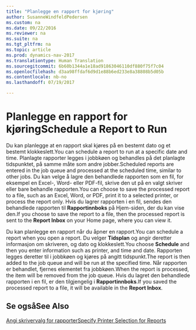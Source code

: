 ```yaml
---
title: "Planlegge en rapport for kjøring"
author: SusanneWindfeldPedersen
ms.custom: na
ms.date: 09/22/2016
ms.reviewer: na
ms.suite: na
ms.tgt_pltfrm: na
ms.topic: article
ms.prod: dynamics-nav-2017
ms.translationtype: Human Translation
ms.sourcegitcommit: 6b60b1344a1e18ad91863046110df880f75f7c04
ms.openlocfilehash: d3aa98ffdaf6d9d1e88b6ed233e8a38808b5d05b
ms.contentlocale: nb-no
ms.lasthandoff: 07/19/2017

---
```

    
# <a name="schedule-a-report-to-run"></a><span data-ttu-id="48b86-102">Planlegge en rapport for kjøring</span><span class="sxs-lookup"><span data-stu-id="48b86-102">Schedule a Report to Run</span></span>
<span data-ttu-id="48b86-103">Du kan planlegge at en rapport skal kjøres på en bestemt dato og et bestemt klokkeslett.</span><span class="sxs-lookup"><span data-stu-id="48b86-103">You can schedule a report to run at a specific date and time.</span></span> <span data-ttu-id="48b86-104">Planlagte rapporter legges i jobbkøen og behandles på det planlagte tidspunktet, på samme måte som andre jobber.</span><span class="sxs-lookup"><span data-stu-id="48b86-104">Scheduled reports are entered in the job queue and processed at the scheduled time, similar to other jobs.</span></span> <span data-ttu-id="48b86-105">Du kan velge å lagre den behandlede rapporten som en fil, for eksempel en Excel-, Word- eller PDF-fil, skrive den ut på en valgt skriver eller bare behandle rapporten.</span><span class="sxs-lookup"><span data-stu-id="48b86-105">You can choose to save the processed report to a file, such as an Excel, Word, or PDF, print it to a selected printer, or process the report only.</span></span> <span data-ttu-id="48b86-106">Hvis du lagrer rapporten i en fil, sendes den behandlede rapporten til **Rapportinnboks** på Hjem-siden, der du kan vise den.</span><span class="sxs-lookup"><span data-stu-id="48b86-106">If you choose to save the report to a file, then the processed report is sent to the **Report Inbox** on your Home page, where you can view it.</span></span> 

<span data-ttu-id="48b86-107">Du kan planlegge en rapport når du åpner en rapport.</span><span class="sxs-lookup"><span data-stu-id="48b86-107">You can schedule a report when you open a report.</span></span> <span data-ttu-id="48b86-108">Du velger **Tidsplan** og angir deretter informasjon om skriveren, og dato og klokkeslett.</span><span class="sxs-lookup"><span data-stu-id="48b86-108">You choose **Schedule** and then you enter information such as printer, and time and date.</span></span> <span data-ttu-id="48b86-109">Rapporten legges deretter til i jobbkøen og kjøres på angitt tidspunkt.</span><span class="sxs-lookup"><span data-stu-id="48b86-109">The report is then added to the job queue and will be run at the specified time.</span></span> <span data-ttu-id="48b86-110">Når rapporten er behandlet, fjernes elementet fra jobbkøen.</span><span class="sxs-lookup"><span data-stu-id="48b86-110">When the report is processed, the item will be removed from the job queue.</span></span> <span data-ttu-id="48b86-111">Hvis du lagret den behandlede rapporten i en fil, er den tilgjengelig i **Rapportinnboks**.</span><span class="sxs-lookup"><span data-stu-id="48b86-111">If you saved the processed report to a file, it will be available in the **Report Inbox**.</span></span>

## <a name="see-also"></a><span data-ttu-id="48b86-112">Se også</span><span class="sxs-lookup"><span data-stu-id="48b86-112">See Also</span></span>
[<span data-ttu-id="48b86-113">Angi skrivervalg for rapporter</span><span class="sxs-lookup"><span data-stu-id="48b86-113">Specify Printer Selection for Reports</span></span>](ui-specify-printer-selection-reports.md) 

 


